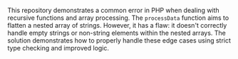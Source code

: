 This repository demonstrates a common error in PHP when dealing with recursive functions and array processing. The `processData` function aims to flatten a nested array of strings. However, it has a flaw: it doesn't correctly handle empty strings or non-string elements within the nested arrays.  The solution demonstrates how to properly handle these edge cases using strict type checking and improved logic.